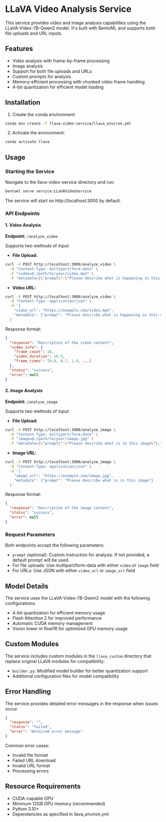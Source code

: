 # LLaVA Video Analysis Service

This service provides video and image analysis capabilities using the LLaVA-Video-7B-Qwen2 model. It's built with BentoML and supports both file uploads and URL inputs.

## Features

- Video analysis with frame-by-frame processing
- Image analysis
- Support for both file uploads and URLs
- Custom prompts for analysis
- Memory-efficient processing with chunked video frame handling
- 4-bit quantization for efficient model loading

## Installation

1. Create the conda environment:
```bash
conda env create -f llava-video-service/llava_environ.yml
```

2. Activate the environment:
```bash
conda activate llava
```

## Usage

### Starting the Service

Navigate to the llava-video-service directory and run:
```bash
bentoml serve service:LLaVAVideoService
```

The service will start on http://localhost:3000 by default.

### API Endpoints

#### 1. Video Analysis

**Endpoint:** `/analyze_video`

Supports two methods of input:

- **File Upload:**
```bash
curl -X POST http://localhost:3000/analyze_video \
  -H "Content-Type: multipart/form-data" \
  -F "video=@./path/to/your/video.mp4" \
  -F "metadata={\"prompt\":\"Please describe what is happening in this video\"};type=application/json"
```

- **Video URL:**
```bash
curl -X POST http://localhost:3000/analyze_video \
  -H "Content-Type: application/json" \
  -d '{
    "video_url": "https://example.com/video.mp4",
    "metadata": {"prompt": "Please describe what is happening in this video"}
  }'
```

Response format:
```json
{
  "response": "Description of the video content",
  "video_info": {
    "frame_count": 16,
    "video_duration": 10.5,
    "frame_times": [0.0, 0.7, 1.4, ...]
  },
  "status": "success",
  "error": null
}
```

#### 2. Image Analysis

**Endpoint:** `/analyze_image`

Supports two methods of input:

- **File Upload:**
```bash
curl -X POST http://localhost:3000/analyze_image \
  -H "Content-Type: multipart/form-data" \
  -F "image=@./path/to/your/image.jpg" \
  -F "metadata={\"prompt\":\"Please describe what is in this image\"};type=application/json"
```

- **Image URL:**
```bash
curl -X POST http://localhost:3000/analyze_image \
  -H "Content-Type: application/json" \
  -d '{
    "image_url": "https://example.com/image.jpg",
    "metadata": {"prompt": "Please describe what is in this image"}
  }'
```

Response format:
```json
{
  "response": "Description of the image content",
  "status": "success",
  "error": null
}
```

### Request Parameters

Both endpoints accept the following parameters:

- `prompt` (optional): Custom instruction for analysis. If not provided, a default prompt will be used.
- For file uploads: Use multipart/form-data with either `video` or `image` field
- For URLs: Use JSON with either `video_url` or `image_url` field

## Model Details

The service uses the LLaVA-Video-7B-Qwen2 model with the following configurations:

- 4-bit quantization for efficient memory usage
- Flash Attention 2 for improved performance
- Automatic CUDA memory management
- Vision tower in float16 for optimized GPU memory usage

## Custom Modules

The service includes custom modules in the `llava_custom` directory that replace original LLaVA modules for compatibility:

- `builder.py`: Modified model builder for better quantization support
- Additional configuration files for model compatibility

## Error Handling

The service provides detailed error messages in the response when issues occur:

```json
{
  "response": "",
  "status": "failed",
  "error": "Detailed error message"
}
```

Common error cases:
- Invalid file format
- Failed URL download
- Invalid URL format
- Processing errors

## Resource Requirements

- CUDA-capable GPU
- Minimum 12GB GPU memory (recommended)
- Python 3.10+
- Dependencies as specified in llava_environ.yml
